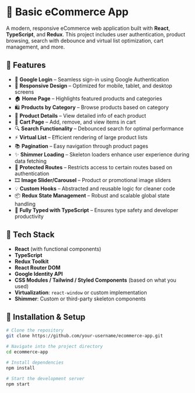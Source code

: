 # 🛒 Basic eCommerce App

A modern, responsive eCommerce web application built with **React**, **TypeScript**, and **Redux**. This project includes user authentication, product browsing, search with debounce and virtual list optimization, cart management, and more.

## 🚀 Features

- 🔐 **Google Login** – Seamless sign-in using Google Authentication
- 📱 **Responsive Design** – Optimized for mobile, tablet, and desktop screens
- 🏠 **Home Page** – Highlights featured products and categories
- 🛍️ **Products by Category** – Browse products based on category
- 📄 **Product Details** – View detailed info of each product
- 🛒 **Cart Page** – Add, remove, and view items in cart
- 🔍 **Search Functionality** – Debounced search for optimal performance
- ⚡ **Virtual List** – Efficient rendering of large product lists
- 📚 **Pagination** – Easy navigation through product pages
- ✨ **Shimmer Loading** – Skeleton loaders enhance user experience during data fetching
- 🔐 **Protected Routes** – Restricts access to certain routes based on authentication
- 🎞️ **Image Slider/Carousel** – Product or promotional image sliders
- 💡 **Custom Hooks** – Abstracted and reusable logic for cleaner code
- 📦 **Redux State Management** – Robust and scalable global state handling
- 💯 **Fully Typed with TypeScript** – Ensures type safety and developer productivity

## 📂 Tech Stack

- **React** (with functional components)
- **TypeScript**
- **Redux Toolkit**
- **React Router DOM**
- **Google Identity API**
- **CSS Modules / Tailwind / Styled Components** (based on what you used)
- **Virtualization**: `react-window` or custom implementation
- **Shimmer**: Custom or third-party skeleton components

## 🧰 Installation & Setup

```bash
# Clone the repository
git clone https://github.com/your-username/ecommerce-app.git

# Navigate into the project directory
cd ecommerce-app

# Install dependencies
npm install

# Start the development server
npm start
```
